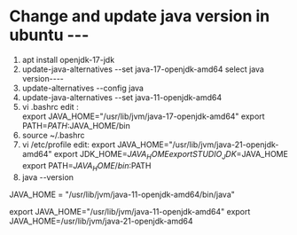 # Change and update java version in ubuntu ---

1. apt install openjdk-17-jdk
2. update-java-alternatives --set java-17-openjdk-amd64
select java version----
3. update-alternatives --config java
4. update-java-alternatives --set java-11-openjdk-amd64
5. vi .bashrc
edit :  
export JAVA_HOME="/usr/lib/jvm/java-17-openjdk-amd64"
export PATH=$PATH:$JAVA_HOME/bin
6. source ~/.bashrc
7. vi /etc/profile
edit:
export JAVA_HOME="/usr/lib/jvm/java-21-openjdk-amd64"
export JDK_HOME=$JAVA_HOME
export STUDIO_JDK=$JAVA_HOME
export PATH=$JAVA_HOME/bin:$PATH
8. java --version




JAVA_HOME = "/usr/lib/jvm/java-11-openjdk-amd64/bin/java"

export JAVA_HOME="/usr/lib/jvm/java-11-openjdk-amd64"
export JAVA_HOME=/usr/lib/jvm/java-21-openjdk-amd64
